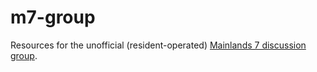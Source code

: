 # m7-group

Resources for the unofficial (resident-operated) [Mainlands 7 discussion group](http://groups.yahoo.com/group/mainlands7).
